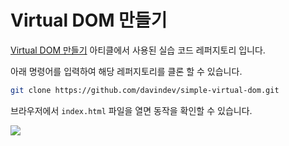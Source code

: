 # Virtual DOM 만들기

[Virtual DOM 만들기](https://velog.io/@davin/Virtual-DOM-%EB%A7%8C%EB%93%A4%EA%B8%B0) 아티클에서 사용된 실습 코드 레퍼지토리 입니다.

아래 명령어를 입력하여 해당 레퍼지토리를 클론 할 수 있습니다.
```zsh
git clone https://github.com/davindev/simple-virtual-dom.git
```

브라우저에서 `index.html` 파일을 열면 동작을 확인할 수 있습니다.

![](https://velog.velcdn.com/images/davin/post/49cb9254-0060-4146-94a9-420695a97f12/image.gif)
